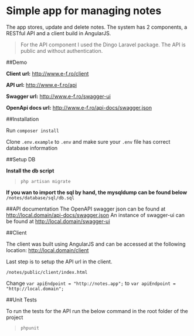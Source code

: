 # Simple app for managing notes
The app stores, update and delete notes. The system has 2 components, a RESTful API and a client build in AngularJS.


>  For the API component I used the Dingo Laravel package. The API is public and without authentication.



##Demo

**Client url:**
http://www.e-f.ro/client


**API url:**
http://www.e-f.ro/api

**Swagger url:**
http://www.e-f.ro/swagger-ui

**OpenApi docs url:**
http://www.e-f.ro/api-docs/swagger.json



##Installation


Run `composer install`


Clone `.env.example` to `.env` and make sure your `.env` file has correct database information



##Setup DB

**Install the db script**
> `php artisan migrate`

**If you wan to import the sql by hand, the mysqldump can be found below**
`/notes/database/sql/db.sql`



##API documentation
The OpenAPI swagger json can be found at http://local.domain/api-docs/swagger.json
An instance of swagger-ui can be found at http://local.domain/swagger-ui



##Client

The client was built using AngularJS and can be accessed at the following location: http://local.domain/client

Last step is to setup the API url in the client.

`/notes/public/client/index.html`

Change `var apiEndpoint = "http://notes.app";` to `var apiEndpoint = "http://local.domain";`


##Unit Tests

To run the tests for the API run the below command in the root folder of the project

> `phpunit`


